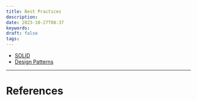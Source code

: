 ```yaml
---
title: Best Practices
description: 
date: 2023-10-27T08:37
keywords: 
draft: false
tags:
---
```

- [SOLID](/study/factoids/computer/best-practices/solid)
- [Design Patterns](/study/factoids/computer/best-practices/design-patterns)

---
# References
